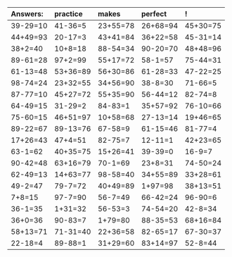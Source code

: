 | Answers: | practice | makes | perfect | ! |
| :--- | :--- | :--- | :--- | :--- |
| 39-29=10 | 41-36=5 | 23+55=78 | 26+68=94 | 45+30=75 | 
| 44+49=93 | 20-17=3 | 43+41=84 | 36+22=58 | 45-31=14 | 
| 38+2=40 | 10+8=18 | 88-54=34 | 90-20=70 | 48+48=96 | 
| 89-61=28 | 97+2=99 | 55+17=72 | 58-1=57 | 75-44=31 | 
| 61-13=48 | 53+36=89 | 56+30=86 | 61-28=33 | 47-22=25 | 
| 98-74=24 | 23+32=55 | 34+56=90 | 38-8=30 | 71-66=5 | 
| 87-77=10 | 45+27=72 | 55+35=90 | 56-44=12 | 82-74=8 | 
| 64-49=15 | 31-29=2 | 84-83=1 | 35+57=92 | 76-10=66 | 
| 75-60=15 | 46+51=97 | 10+58=68 | 27-13=14 | 19+46=65 | 
| 89-22=67 | 89-13=76 | 67-58=9 | 61-15=46 | 81-77=4 | 
| 17+26=43 | 47+4=51 | 82-75=7 | 12-11=1 | 42+23=65 | 
| 63-1=62 | 40+35=75 | 15+26=41 | 39-39=0 | 16-9=7 | 
| 90-42=48 | 63+16=79 | 70-1=69 | 23+8=31 | 74-50=24 | 
| 62-49=13 | 14+63=77 | 98-58=40 | 34+55=89 | 33+28=61 | 
| 49-2=47 | 79-7=72 | 40+49=89 | 1+97=98 | 38+13=51 | 
| 7+8=15 | 97-7=90 | 56-7=49 | 66-42=24 | 96-90=6 | 
| 36-1=35 | 1+31=32 | 56-53=3 | 74-54=20 | 42-8=34 | 
| 36+0=36 | 90-83=7 | 1+79=80 | 88-35=53 | 68+16=84 | 
| 58+13=71 | 71-31=40 | 22+36=58 | 82-65=17 | 67-30=37 | 
| 22-18=4 | 89-88=1 | 31+29=60 | 83+14=97 | 52-8=44 | 
